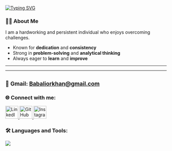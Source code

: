 [![Typing SVG](https://readme-typing-svg.demolab.com?size=35&duration=2000&pause=700&color=3d76bb&center=true&vCenter=true&width=800&lines=Have+a+nice+day👋;I+am+Software+Engineer)](https://git.io/typing-svg)
### 🙋‍♂️ About Me
I am a hardworking and persistent individual who enjoys overcoming challenges.  
-  Known for **dedication** and **consistency**  
- Strong in **problem-solving** and **analytical thinking**  
-  Always eager to **learn** and **improve**  

---
------------------------------------
<sub>📧 Gmail: Babaliorkhan@gmail.com</sub>
------------------------------------
### 🌐 Connect with me:
<p align="left">
  <a href="https://www.linkedin.com/in/babaliorkhan" target="_blank">
    <img src="https://skillicons.dev/icons?i=linkedin" alt="LinkedIn" height="40" />
  </a>
  <a href="https://github.com/babaliorkhan1" target="_blank">
    <img src="https://skillicons.dev/icons?i=github" alt="GitHub" height="40" />
  </a>
  <a href="https://instagram.com/orxan_babayevf" target="_blank">
    <img src="https://skillicons.dev/icons?i=instagram" alt="Instagram" height="40" />
  </a>
</p>

### 🛠 Languages and Tools:
<p align="left">
  <img src="https://skillicons.dev/icons?i=cs,dotnet,java,spring,html,css,sass,bootstrap,jquery,javascript,postgres,mysql,git" />
</p>


